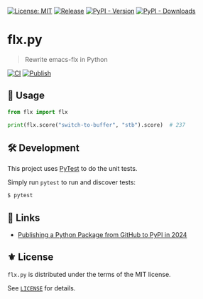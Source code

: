 [![License: MIT](https://img.shields.io/badge/License-MIT-green.svg)](https://opensource.org/licenses/MIT)
[![Release](https://img.shields.io/github/tag/the-flx/flx.py.svg?label=release&logo=github)](https://github.com/the-flx/flx.py/releases/latest)
[![PyPI - Version](https://img.shields.io/pypi/v/the-flx?logo=pypi)](https://pypi.org/project/the-flx/)
[![PyPI - Downloads](https://img.shields.io/pypi/dm/the-flx)](https://pypi.org/project/the-flx/)

# flx.py
> Rewrite emacs-flx in Python

[![CI](https://github.com/the-flx/flx.py/actions/workflows/test.yml/badge.svg)](https://github.com/the-flx/flx.py/actions/workflows/test.yml)
[![Publish](https://github.com/the-flx/flx.py/actions/workflows/publish.yml/badge.svg)](https://github.com/the-flx/flx.py/actions/workflows/publish.yml)

## 🔨 Usage

```python
from flx import flx

print(flx.score("switch-to-buffer", "stb").score)  # 237
```

## 🛠️ Development

This project uses [PyTest][] to do the unit tests.

Simply run `pytest` to run and discover tests:

```sh
$ pytest
```

## 🔗 Links

- [Publishing a Python Package from GitHub to PyPI in 2024](https://medium.com/@blackary/publishing-a-python-package-from-github-to-pypi-in-2024-a6fb8635d45d)

## ⚜️ License

`flx.py` is distributed under the terms of the MIT license.

See [`LICENSE`](./LICENSE) for details.


<!-- Links -->

[flx]: https://github.com/lewang/flx
[Emacs]: https://www.gnu.org/software/emacs/

[PyTest]: https://github.com/pytest-dev/pytest
